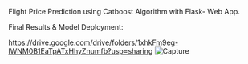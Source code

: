 
Flight Price Prediction using Catboost Algorithm with Flask- Web App.

Final Results & Model Deployment:

https://drive.google.com/drive/folders/1xhkFm9eg-lWNM0B1EaTpATxHhyZnumfb?usp=sharing
![Capture](https://user-images.githubusercontent.com/56412471/137590874-a61a0be5-b8e5-412d-bf12-a99ea06dd2fa.JPG)
